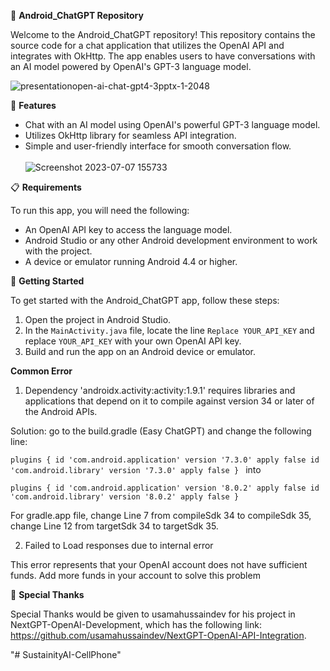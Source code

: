 

📁 **Android_ChatGPT Repository**

Welcome to the Android_ChatGPT repository! This repository contains the source code for a chat application that utilizes the OpenAI API and integrates with OkHttp. The app enables users to have conversations with an AI model powered by OpenAI's GPT-3 language model.


![presentationopen-ai-chat-gpt4-3pptx-1-2048](https://github.com/usamahussaindev/NextGPT-OpenAi-API/assets/118635657/efa601d2-3cd3-4fce-bccc-14373791a209)





🎉 **Features**

- Chat with an AI model using OpenAI's powerful GPT-3 language model.
- Utilizes OkHttp library for seamless API integration.
- Simple and user-friendly interface for smooth conversation flow.<br>  
![Screenshot 2023-07-07 155733](https://github.com/Usamahussain56/NextGPT/assets/118635657/b537ac88-229d-4a95-b254-c61694b0b274)<br>

📋 **Requirements**

To run this app, you will need the following:

- An OpenAI API key to access the language model.
- Android Studio or any other Android development environment to work with the project.
- A device or emulator running Android 4.4 or higher.

🚀 **Getting Started**

To get started with the Android_ChatGPT app, follow these steps:

1. Open the project in Android Studio.
2. In the `MainActivity.java` file, locate the line `Replace YOUR_API_KEY` and replace `YOUR_API_KEY` with your own OpenAI API key.
3. Build and run the app on an Android device or emulator.

**Common Error**
1. Dependency 'androidx.activity:activity:1.9.1' requires libraries and applications that depend on it to compile against version 34 or later of the Android APIs.

Solution: go to the build.gradle (Easy ChatGPT) and change the following line:

`plugins {
   id 'com.android.application' version '7.3.0' apply false
   id 'com.android.library' version '7.3.0' apply false
}
`
into

`plugins {
   id 'com.android.application' version '8.0.2' apply false
   id 'com.android.library' version '8.0.2' apply false
}`

For gradle.app file, change Line 7 from compileSdk 34 to compileSdk 35, change Line 12 from targetSdk 34 to targetSdk 35.

2. Failed to Load responses due to internal error

This error represents that your OpenAI account does not have sufficient funds. Add more funds in your account to solve this problem




🤝 **Special Thanks**

Special Thanks would be given to usamahussaindev for his project in NextGPT-OpenAI-Development, which has the following link: https://github.com/usamahussaindev/NextGPT-OpenAI-API-Integration.

"# SustainityAI-CellPhone" 
